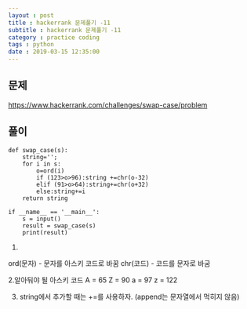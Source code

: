 ```yaml
---
layout : post
title : hackerrank 문제풀기 -11
subtitle : hackerrank 문제풀기 -11
category : practice coding
tags : python
date : 2019-03-15 12:35:00
---
```


## 문제

https://www.hackerrank.com/challenges/swap-case/problem

## 풀이

~~~
def swap_case(s):   
    string='';
    for i in s:
        o=ord(i)
        if (123>o>96):string +=chr(o-32)
        elif (91>o>64):string+=chr(o+32)
        else:string+=i
    return string

if __name__ == '__main__':
    s = input()
    result = swap_case(s)
    print(result)
~~~

1.
ord(문자) - 문자를 아스키 코드로 바꿈
chr(코드) - 코드를 문자로 바굼

2.알아둬야 될 아스키 코드
  A = 65 Z = 90  a = 97  z = 122

3. string에서 추가할 때는 +=를 사용하자. (append는 문자열에서 먹히지 않음)
